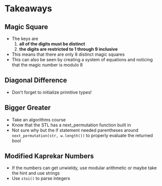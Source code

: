 # Takeaways

## Magic Square

- The keys are
  1. __all of the digits must be distinct__
  2. __the digits are restricted to 1 through 9 inclusive__
- This means that there are only 8 distinct magic squares
- This can also be seen by creating a system of equations and noticing that the magic number is modulo 8

## Diagonal Difference

- Don't forget to initialize primitive types!

## Bigger Greater

- Take an algorithms course
- Know that the STL has a next_permutation function built in
- Not sure why but the if statement needed parentheses around ```next_permutation(str, w.length())``` to properly evaluate the returned bool

## Modified Kaprekar Numbers

- If the numbers can get unwieldy, use modular arithmetic or maybe take the hint and use strings
- Use ```stoi()``` to parse integers